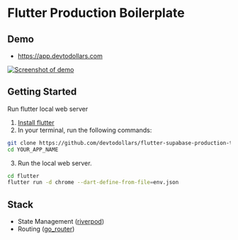 # Flutter Production Boilerplate

## Demo

- https://app.devtodollars.com

[![Screenshot of demo](./public/demo.png)](https://subscription-payments.vercel.app/)

## Getting Started

Run flutter local web server

1. [Install flutter](https://docs.flutter.dev/get-started/install)
2. In your terminal, run the following commands:

```bash
git clone https://github.com/devtodollars/flutter-supabase-production-template.git YOUR_APP_NAME
cd YOUR_APP_NAME
```

3. Run the local web server.

```bash
cd flutter
flutter run -d chrome --dart-define-from-file=env.json
```

## Stack

- State Management ([riverpod](https://pub.dev/packages/riverpod))
- Routing ([go\_router](https://pub.dev/packages/go\_router))
